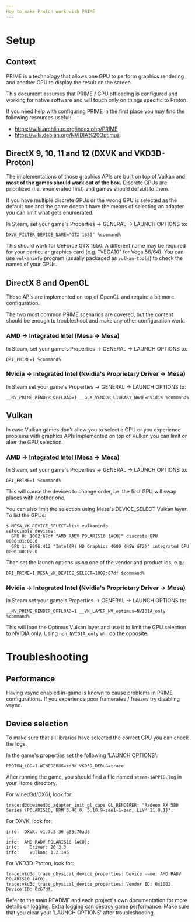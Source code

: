 ```yaml
---
How to make Proton work with PRIME
---
```


# Setup

## Context

PRIME is a technology that allows one GPU to perform graphics rendering and
another GPU to display the result on the screen.

This document assumes that PRIME / GPU offloading is configured and working
for native software and will touch only on things specific to Proton.

If you need help with configuring PRIME in the first place you may find the
following resources useful:

 * https://wiki.archlinux.org/index.php/PRIME
 * https://wiki.debian.org/NVIDIA%20Optimus


## DirectX 9, 10, 11 and 12 (DXVK and VKD3D-Proton)

The implementations of those graphics APIs are built on top of Vulkan and
**most of the games should work out of the box.** Discrete GPUs are
prioritized (i.e. enumerated first) and games should default to them.

If you have multiple discrete GPUs or the wrong GPU is selected as the
default one and the game doesn't have the means of selecting an adapter you
can limit what gets enumerated.

In Steam, set your game's Properties -> GENERAL -> LAUNCH OPTIONS to:

    DXVK_FILTER_DEVICE_NAME="GTX 1650" %command%

This should work for GeForce GTX 1650. A different name may be required for
your particular graphics card (e.g. "VEGA10" for Vega 56/64). You can use
`vulkaninfo` program (usually packaged as `vulkan-tools`) to check the names
of your GPUs.


## DirectX 8 and OpenGL

Those APIs are implemented on top of OpenGL and require a bit more
configuration.

The two most common PRIME scenarios are covered, but the content should be
enough to troubleshoot and make any other configuration work.

### AMD -> Integrated Intel (Mesa -> Mesa)

In Steam, set your game's Properties -> GENERAL -> LAUNCH OPTIONS to:

    DRI_PRIME=1 %command%

### Nvidia -> Integrated Intel (Nvidia's Proprietary Driver -> Mesa)

In Steam set your game's Properties -> GENERAL -> LAUNCH OPTIONS to:

    __NV_PRIME_RENDER_OFFLOAD=1 __GLX_VENDOR_LIBRARY_NAME=nvidia %command%


## Vulkan

In case Vulkan games don't allow you to select a GPU or you experience
problems with graphics APIs implemented on top of Vulkan you can limit or
alter the GPU selection.

### AMD -> Integrated Intel (Mesa -> Mesa)

In Steam, set your game's Properties -> GENERAL -> LAUNCH OPTIONS to:

    DRI_PRIME=1 %command%

This will cause the devices to change order, i.e. the first GPU will swap
places with another one.

You can also limit the selection using Mesa's DEVICE_SELECT Vulkan layer. To
list the GPUs:

    $ MESA_VK_DEVICE_SELECT=list vulkaninfo
    selectable devices:
      GPU 0: 1002:67df "AMD RADV POLARIS10 (ACO)" discrete GPU 0000:01:00.0
      GPU 1: 8086:412 "Intel(R) HD Graphics 4600 (HSW GT2)" integrated GPU 0000:00:02.0

Then set the launch options using one of the vendor and product ids, e.g.:

    DRI_PRIME=1 MESA_VK_DEVICE_SELECT=1002:67df $command%


### Nvidia -> Integrated Intel (Nvidia's Proprietary Driver -> Mesa)

In Steam set your game's Properties -> GENERAL -> LAUNCH OPTIONS to:

    __NV_PRIME_RENDER_OFFLOAD=1 __VK_LAYER_NV_optimus=NVIDIA_only %command%

This will load the Optimus Vulkan layer and use it to limit the GPU selection
to NVIDIA only. Using `non_NVIDIA_only` will do the opposite.


# Troubleshooting

## Performance

Having vsync enabled in-game is known to cause problems in PRIME
configurations. If you experience poor framerates / freezes try disabling
vsync.

## Device selection

To make sure that all libraries have selected the correct GPU you can check
the logs.

In the game's properties set the following 'LAUNCH OPTIONS':

    PROTON_LOG=1 WINEDEBUG=+d3d VKD3D_DEBUG=trace

After running the game, you should find a file named `steam-$APPID.log` in your
Home directory.

For wined3d/DXGI, look for:

```
trace:d3d:wined3d_adapter_init_gl_caps GL_RENDERER: "Radeon RX 580 Series (POLARIS10, DRM 3.40.0, 5.10.9-zen1-1-zen, LLVM 11.0.1)".
```

For DXVK, look for:

```
info:  DXVK: v1.7.3-36-g85c70ad5
...
info:  AMD RADV POLARIS10 (ACO):
info:    Driver: 20.3.3
info:    Vulkan: 1.2.145
```

For VKD3D-Proton, look for:

```
trace:vkd3d_trace_physical_device_properties: Device name: AMD RADV POLARIS10 (ACO).
trace:vkd3d_trace_physical_device_properties: Vendor ID: 0x1002, Device ID: 0x67df.
```

Refer to the main README and each project's own documentation for more details
on logging. Extra logging can destroy game performance. Make sure that you
clear your 'LAUNCH OPTIONS' after troubleshooting.
